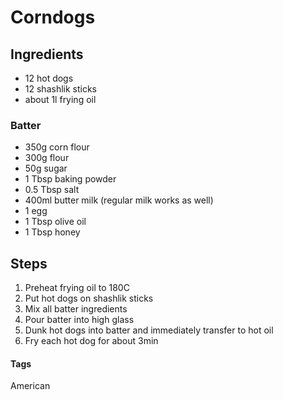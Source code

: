 # Corndogs

## Ingredients

* 12 hot dogs
* 12 shashlik sticks
* about 1l frying oil

### Batter 

* 350g corn flour
* 300g flour
* 50g sugar
* 1 Tbsp baking powder
* 0.5 Tbsp salt
* 400ml butter milk (regular milk works as well)
* 1 egg
* 1 Tbsp olive oil
* 1 Tbsp honey

## Steps

1. Preheat frying oil to 180C 
2. Put hot dogs on shashlik sticks
3. Mix all batter ingredients
4. Pour batter into high glass
5. Dunk hot dogs into batter and immediately transfer to hot oil
6. Fry each hot dog for about 3min

#### Tags
American
